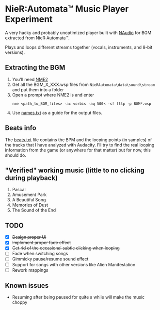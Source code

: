 # NieR:Automata™ Music Player Experiment
A very hacky and probably unoptimized player built with [NAudio](https://github.com/naudio/NAudio) for BGM extracted from NieR:Automata™.

Plays and loops different streams together (vocals, instruments, and 8-bit versions).

## Extracting the BGM
1. You'll need [NME2](https://github.com/TypeA2/NME2)
2. Get all the BGM_X_XXX.wsp files from `NieRAutomata\data\sound\stream` and put them into a folder
3. Open a prompt where NME2 is and enter
   ```
   nme <path_to_BGM_files> -ac vorbis -aq 500k -sf fltp -p BGM*.wsp
   ```
4. Use [names.txt](names.txt) as a guide for the output files.

## Beats info
The [beats.txt](beats.txt) file contains the BPM and the looping points (in samples) of the tracks that I have analyzed with Audacity. I'll try to find the real looping information from the game (or anywhere for that matter) but for now, this should do.

## "Verified" working music (little to no clicking during playback)
1. Pascal
2. Amusement Park
3. A Beautiful Song
4. Memories of Dust
5. The Sound of the End

## TODO
- [X] ~~Design proper UI~~
- [X] ~~Implement proper fade effect~~
- [X] ~~Get rid of the occasional subtle clicking when looping~~
- [ ] Fade when switching songs
- [ ] Gimmicky pause/resume sound effect
- [ ] Support for songs with other versions like Alien Manifestation
- [ ] Rework mappings

## Known issues
- Resuming after being paused for quite a while will make the music choppy
